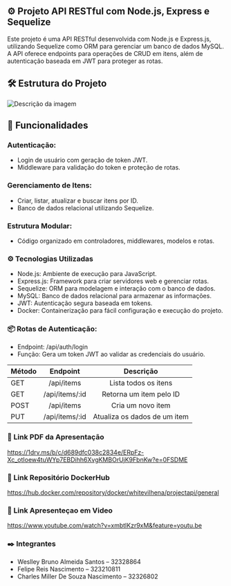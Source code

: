 ## ⚙️ Projeto API RESTful com Node.js, Express e Sequelize


Este projeto é uma API RESTful desenvolvida com Node.js e Express.js, utilizando Sequelize como ORM para gerenciar um banco de dados MySQL. 
A API oferece endpoints para operações de CRUD em itens, além de autenticação baseada em JWT para proteger as rotas.

## 🛠️ Estrutura do Projeto

![Descrição da imagem](https://i.ibb.co/CPPxPTH/estrutura.png)


## 🔧 Funcionalidades

###  Autenticação:

* Login de usuário com geração de token JWT.
* Middleware para validação do token e proteção de rotas.

###  Gerenciamento de Itens:

* Criar, listar, atualizar e buscar itens por ID.
* Banco de dados relacional utilizando Sequelize.

###  Estrutura Modular:

* Código organizado em controladores, middlewares, modelos e rotas.


### ⚙️ Tecnologias Utilizadas


* Node.js: Ambiente de execução para JavaScript.
* Express.js: Framework para criar servidores web e gerenciar rotas.
* Sequelize: ORM para modelagem e interação com o banco de dados.
* MySQL: Banco de dados relacional para armazenar as informações.
* JWT: Autenticação segura baseada em tokens.
* Docker: Containerização para fácil configuração e execução do projeto.


### 📦 Rotas de Autenticação:

* Endpoint: /api/auth/login
* Função: Gera um token JWT ao validar as credenciais do usuário.

| Método       | Endpoint       | Descrição               |
| :---         |     :---:      |          :---:           |
| GET          | /api/items     | Lista todos os itens    |
| GET          | /api/items/:id	| Retorna um item pelo ID |
| POST         | /api/items     | Cria um novo item       |
| PUT          | /api/items/:id | Atualiza os dados de um item|

### 📌 Link PDF da Apresentação

https://1drv.ms/b/c/d689dfc038c2834e/ERpFz-Xc_otIoew4tuWYp7EBDihh6XvgKMBOrUjK9FbnKw?e=0FSDME

### 📌 Link Repositório DockerHub

https://hub.docker.com/repository/docker/whitevilhena/projectapi/general

### 📌 Link Apresenteçao em Video

https://www.youtube.com/watch?v=xmbtlKzr9xM&feature=youtu.be 


### ✒️ Integrantes

* Weslley Bruno Almeida Santos – 32328864
* Felipe Reis Nascimento – 323210811
* Charles Miller De Souza Nascimento – 32326802
